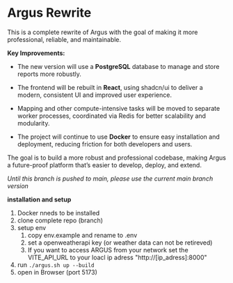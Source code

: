 # Argus Rewrite

This is a complete rewrite of Argus with the goal of making it more professional, reliable, and maintainable.

**Key Improvements:** 
- The new version will use a **PostgreSQL** database to manage and store reports more robustly.

- The frontend will be rebuilt in **React**, using shadcn/ui to deliver a modern, consistent UI and improved user experience.

- Mapping and other compute-intensive tasks will be moved to separate worker processes, coordinated via Redis for better scalability and modularity.

- The project will continue to use **Docker** to ensure easy installation and deployment, reducing friction for both developers and users.


The goal is to build a more robust and professional codebase, making Argus a future-proof platform that’s easier to develop, deploy, and extend.

 
  

*Until this branch is pushed to main, please use the current main branch version*


**installation and setup**

1. Docker nneds to be installed
2. clone complete repo (branch)
3. setup env
    1. copy env.example and rename to .env 
    2. set a openweatherapi key (or weather data can not be retireved) 
    3. If you want to access ARGUS from your network set the VITE_API_URL to your loacl ip adress "http://[ip_adress]:8000"
4. run  ```./argus.sh up --build```
5. open in Browser (port 5173)
